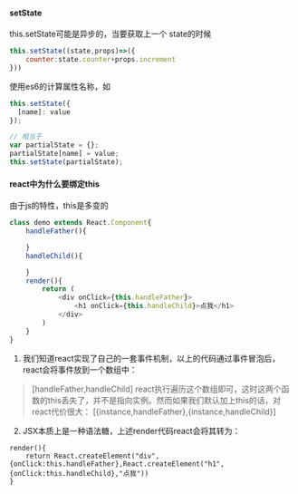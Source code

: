 #### setState
this.setState可能是异步的，当要获取上一个 state的时候
```javascript
this.setState((state,props)=>({
    counter:state.counter+props.increment
}))
```
使用es6的计算属性名称，如
```javascript
this.setState({
  [name]: value
});

// 相当于
var partialState = {};
partialState[name] = value;
this.setState(partialState);
```

#### react中为什么要绑定this
由于js的特性，this是多变的
```js
class demo extends React.Component{
    handleFather(){

    }
    handleChild(){

    }
    render(){
        return (
            <div onClick={this.handleFather}>
                <h1 onClick={this.handleChild}>点我</h1>
            </div>
        )
    }
}
```
1. 我们知道react实现了自己的一套事件机制，以上的代码通过事件冒泡后，react会将事件放到一个数组中：
> [handleFather,handleChild]
react执行遍历这个数组即可，这时这两个函数的this丢失了，并不是指向实例。然而如果我们默认加上this的话，对react代价很大：
> [{instance,handleFather},{instance,handleChild}]

2. JSX本质上是一种语法糖，上述render代码react会将其转为：
```JS
render(){
    return React.createElement("div",{onClick:this.handleFather},React.createElement("h1",{onClick:this.handleChild},"点我"))
}
```